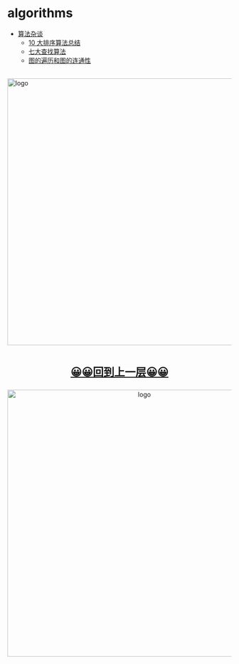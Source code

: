 # algorithms
  
-   [算法杂谈](README.md)
    -   [10 大排序算法总结](Sorting.md)
    -   [七大查找算法](Searching.md)
    -   [图的遍历和图的连通性](Graph_traversal_and_graph_connectivity.md)

<br />
<img  src='/img/bjkb.PNG' width="600" alt="logo">
<br />
<br />
<div align="center">
<a href="../index.html"><p style="font-size:24px"><b>&#128512;&#128512;回到上一层&#128512;&#128512;</b></p></a>
<img  src='/img/01.jpeg' width="600" alt="logo" />
</div>
<br />
<br />
